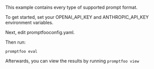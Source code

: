 This example contains every type of supported prompt format.

To get started, set your OPENAI_API_KEY and ANTHROPIC_API_KEY environment variables.

Next, edit promptfooconfig.yaml.

Then run:

```
promptfoo eval
```

Afterwards, you can view the results by running `promptfoo view`

